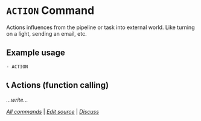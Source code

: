 <!--⚠️ WARNING: This code has been generated so that any manual changes will be overwritten-->

# `ACTION` Command

Actions influences from the pipeline or task into external world. Like turning on a light, sending an email, etc.

## Example usage

```
- ACTION
```

## 📞 Actions (function calling)

_...write..._

_[All commands](../README.md)_ | _[Edit source](https://github.com/webgptorg/promptbook/discussions/72)_ | _[Discuss](https://github.com/webgptorg/promptbook/discussions/72)_
